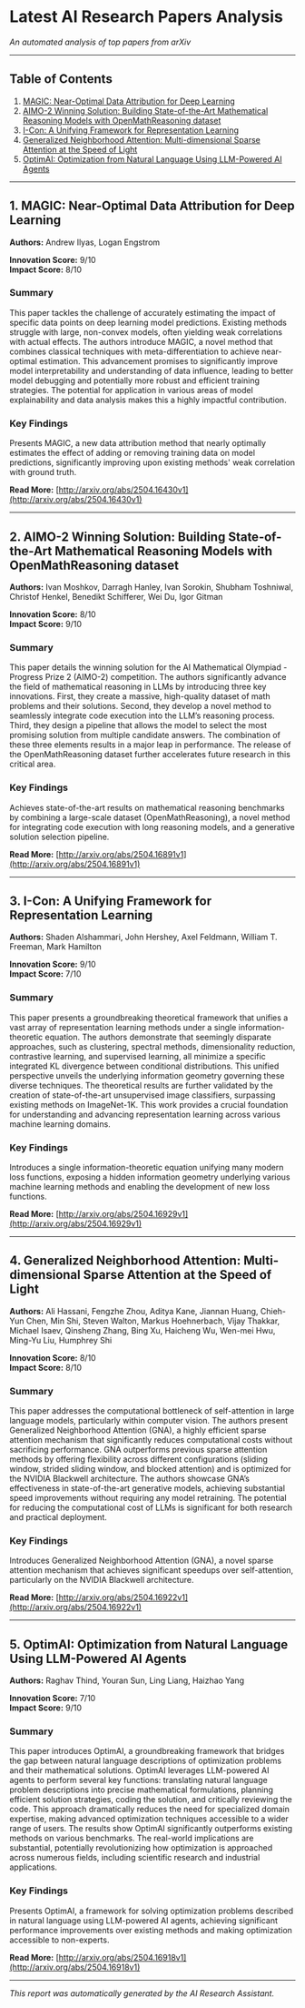 # Latest AI Research Papers Analysis

*An automated analysis of top papers from arXiv*

---

## Table of Contents

1. [MAGIC: Near-Optimal Data Attribution for Deep Learning](#paper-1)
2. [AIMO-2 Winning Solution: Building State-of-the-Art Mathematical Reasoning Models with OpenMathReasoning dataset](#paper-2)
3. [I-Con: A Unifying Framework for Representation Learning](#paper-3)
4. [Generalized Neighborhood Attention: Multi-dimensional Sparse Attention at the Speed of Light](#paper-4)
5. [OptimAI: Optimization from Natural Language Using LLM-Powered AI Agents](#paper-5)

---

<a id='paper-1'></a>
## 1. MAGIC: Near-Optimal Data Attribution for Deep Learning

**Authors:** Andrew Ilyas, Logan Engstrom

**Innovation Score:** 9/10  
**Impact Score:** 8/10

### Summary

This paper tackles the challenge of accurately estimating the impact of specific data points on deep learning model predictions. Existing methods struggle with large, non-convex models, often yielding weak correlations with actual effects.  The authors introduce MAGIC, a novel method that combines classical techniques with meta-differentiation to achieve near-optimal estimation.  This advancement promises to significantly improve model interpretability and understanding of data influence, leading to better model debugging and potentially more robust and efficient training strategies. The potential for application in various areas of model explainability and data analysis makes this a highly impactful contribution.

### Key Findings

Presents MAGIC, a new data attribution method that nearly optimally estimates the effect of adding or removing training data on model predictions, significantly improving upon existing methods' weak correlation with ground truth.

**Read More:** [http://arxiv.org/abs/2504.16430v1](http://arxiv.org/abs/2504.16430v1)

---

<a id='paper-2'></a>
## 2. AIMO-2 Winning Solution: Building State-of-the-Art Mathematical Reasoning Models with OpenMathReasoning dataset

**Authors:** Ivan Moshkov, Darragh Hanley, Ivan Sorokin, Shubham Toshniwal, Christof Henkel, Benedikt Schifferer, Wei Du, Igor Gitman

**Innovation Score:** 8/10  
**Impact Score:** 9/10

### Summary

This paper details the winning solution for the AI Mathematical Olympiad - Progress Prize 2 (AIMO-2) competition.  The authors significantly advance the field of mathematical reasoning in LLMs by introducing three key innovations. First, they create a massive, high-quality dataset of math problems and their solutions. Second, they develop a novel method to seamlessly integrate code execution into the LLM’s reasoning process. Third, they design a pipeline that allows the model to select the most promising solution from multiple candidate answers. The combination of these three elements results in a major leap in performance. The release of the OpenMathReasoning dataset further accelerates future research in this critical area.

### Key Findings

Achieves state-of-the-art results on mathematical reasoning benchmarks by combining a large-scale dataset (OpenMathReasoning), a novel method for integrating code execution with long reasoning models, and a generative solution selection pipeline.

**Read More:** [http://arxiv.org/abs/2504.16891v1](http://arxiv.org/abs/2504.16891v1)

---

<a id='paper-3'></a>
## 3. I-Con: A Unifying Framework for Representation Learning

**Authors:** Shaden Alshammari, John Hershey, Axel Feldmann, William T. Freeman, Mark Hamilton

**Innovation Score:** 9/10  
**Impact Score:** 7/10

### Summary

This paper presents a groundbreaking theoretical framework that unifies a vast array of representation learning methods under a single information-theoretic equation. The authors demonstrate that seemingly disparate approaches, such as clustering, spectral methods, dimensionality reduction, contrastive learning, and supervised learning, all minimize a specific integrated KL divergence between conditional distributions. This unified perspective unveils the underlying information geometry governing these diverse techniques. The theoretical results are further validated by the creation of state-of-the-art unsupervised image classifiers, surpassing existing methods on ImageNet-1K. This work provides a crucial foundation for understanding and advancing representation learning across various machine learning domains.

### Key Findings

Introduces a single information-theoretic equation unifying many modern loss functions, exposing a hidden information geometry underlying various machine learning methods and enabling the development of new loss functions.

**Read More:** [http://arxiv.org/abs/2504.16929v1](http://arxiv.org/abs/2504.16929v1)

---

<a id='paper-4'></a>
## 4. Generalized Neighborhood Attention: Multi-dimensional Sparse Attention at the Speed of Light

**Authors:** Ali Hassani, Fengzhe Zhou, Aditya Kane, Jiannan Huang, Chieh-Yun Chen, Min Shi, Steven Walton, Markus Hoehnerbach, Vijay Thakkar, Michael Isaev, Qinsheng Zhang, Bing Xu, Haicheng Wu, Wen-mei Hwu, Ming-Yu Liu, Humphrey Shi

**Innovation Score:** 8/10  
**Impact Score:** 8/10

### Summary

This paper addresses the computational bottleneck of self-attention in large language models, particularly within computer vision. The authors present Generalized Neighborhood Attention (GNA), a highly efficient sparse attention mechanism that significantly reduces computational costs without sacrificing performance.  GNA outperforms previous sparse attention methods by offering flexibility across different configurations (sliding window, strided sliding window, and blocked attention) and is optimized for the NVIDIA Blackwell architecture.  The authors showcase GNA’s effectiveness in state-of-the-art generative models, achieving substantial speed improvements without requiring any model retraining. The potential for reducing the computational cost of LLMs is significant for both research and practical deployment.

### Key Findings

Introduces Generalized Neighborhood Attention (GNA), a novel sparse attention mechanism that achieves significant speedups over self-attention, particularly on the NVIDIA Blackwell architecture.

**Read More:** [http://arxiv.org/abs/2504.16922v1](http://arxiv.org/abs/2504.16922v1)

---

<a id='paper-5'></a>
## 5. OptimAI: Optimization from Natural Language Using LLM-Powered AI Agents

**Authors:** Raghav Thind, Youran Sun, Ling Liang, Haizhao Yang

**Innovation Score:** 7/10  
**Impact Score:** 9/10

### Summary

This paper introduces OptimAI, a groundbreaking framework that bridges the gap between natural language descriptions of optimization problems and their mathematical solutions.  OptimAI leverages LLM-powered AI agents to perform several key functions: translating natural language problem descriptions into precise mathematical formulations, planning efficient solution strategies, coding the solution, and critically reviewing the code.  This approach dramatically reduces the need for specialized domain expertise, making advanced optimization techniques accessible to a wider range of users.  The results show OptimAI significantly outperforms existing methods on various benchmarks. The real-world implications are substantial, potentially revolutionizing how optimization is approached across numerous fields, including scientific research and industrial applications.

### Key Findings

Presents OptimAI, a framework for solving optimization problems described in natural language using LLM-powered AI agents, achieving significant performance improvements over existing methods and making optimization accessible to non-experts.

**Read More:** [http://arxiv.org/abs/2504.16918v1](http://arxiv.org/abs/2504.16918v1)

---

*This report was automatically generated by the AI Research Assistant.*
